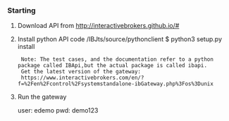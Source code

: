 ### Starting

1. Download API from http://interactivebrokers.github.io/#
2. Install python API code /IBJts/source/pythonclient $ python3 setup.py install

        Note: The test cases, and the documentation refer to a python package called IBApi,but the actual package is called ibapi.
        Get the latest version of the gateway:
        https://www.interactivebrokers.com/en/?f=%2Fen%2Fcontrol%2Fsystemstandalone-ibGateway.php%3Fos%3Dunix
    
3. Run the gateway
    
    user: edemo
    pwd: demo123
